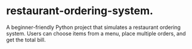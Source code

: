 # restaurant-ordering-system.
A beginner-friendly Python project that simulates a restaurant ordering system. Users can choose items from a menu, place multiple orders, and get the total bill.
